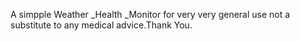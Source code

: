 A simpple Weather _Health _Monitor for very very general use not a substitute to any medical advice.Thank You.

